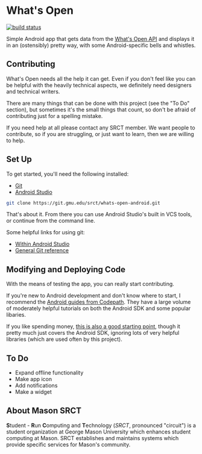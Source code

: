 What's Open
===

[![build status](https://git.gmu.edu/srct/whats-open-android/badges/master/build.svg)](https://git.gmu.edu/srct/whats-open-android/commits/master)

Simple Android app that gets data from the [What's Open API](https://whatsopen.gmu.edu/api/) and
displays it in an (ostensibly) pretty way, with some Android-specific bells and whistles.

Contributing
---

What's Open needs all the help it can get. Even if you don't feel
like you can be helpful with the heavily technical aspects,
we definitely need designers and technical writers.

There are many things that can be done with this project (see the "To Do" 
section), but sometimes it's the small things that count, so don't be afraid of 
contributing just for a spelling mistake.

If you need help at all please contact any SRCT member. We want people to
contribute, so if you are struggling, or just want to learn, then we are willing
to help.

Set Up
---

To get started, you'll need the following installed:

* [Git](https://git-scm.com/book/en/v2/Getting-Started-Installing-Git)
* [Android Studio](https://developer.android.com/studio/index.html)

```bash
git clone https://git.gmu.edu/srct/whats-open-android.git
```

That's about it. From there you can use Android Studio's built in VCS tools,
or continue from the command line. 

Some helpful links for using git:

* [Within Android Studio](http://wii.logdown.com/posts/2013/11/15/android-studio-git-tutorial)
* [General Git reference](http://gitref.org/)

Modifying and Deploying Code
---

With the means of testing the app, you can really start contributing.

If you're new to Android development and don't know where to start, I recommend the 
[Android guides from Codepath](https://guides.codepath.com/android). They have a large 
volume of moderately helpful tutorials on both the Android SDK and some popular libaries. 

If you like spending money, [this is also a good starting point](https://www.amazon.com/Android-Programming-Ranch-Guide-Guides/dp/0321804333), though it pretty much just covers
the Android SDK, ignoring lots of very helpful libraries (which are used often by this project).

To Do
---

* Expand offline functionality
* Make app icon
* Add notifications
* Make a widget

## About Mason SRCT

**S**tudent - **R**un **C**omputing and **T**echnology (*SRCT*, pronounced "circuit") is a student organization at George Mason University which enhances student computing at Mason. SRCT establishes and maintains systems which provide specific services for Mason's community.